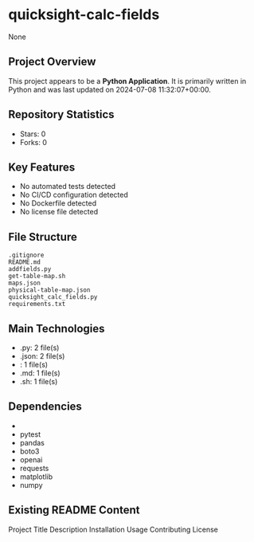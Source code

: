 # quicksight-calc-fields

None

## Project Overview

This project appears to be a **Python Application**. It is primarily written in Python and was last updated on 2024-07-08 11:32:07+00:00.

## Repository Statistics
- Stars: 0
- Forks: 0

## Key Features
- No automated tests detected
- No CI/CD configuration detected
- No Dockerfile detected
- No license file detected

## File Structure
```
.gitignore
README.md
addfields.py
get-table-map.sh
maps.json
physical-table-map.json
quicksight_calc_fields.py
requirements.txt
```

## Main Technologies
- .py: 2 file(s)
- .json: 2 file(s)
- : 1 file(s)
- .md: 1 file(s)
- .sh: 1 file(s)

## Dependencies
- 
- pytest
- pandas
- boto3
- openai
- requests
- matplotlib
- numpy

## Existing README Content

Project Title
Description
Installation
Usage
Contributing
License

